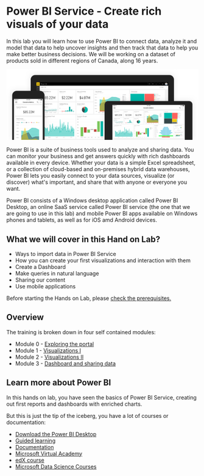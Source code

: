  # Power BI Service - Create rich visuals of your data
In this lab you will learn how to use Power BI to connect data, analyze it and model that data to help uncover insights and then track that data to help you make better business decisions. We will be working on a dataset of products sold in different regions of Canada, along 16 years.

 ![](/Images/powerbi-intro.png)

Power BI is a suite of business tools used to analyze and sharing data. You can monitor your business and get answers quickly with rich dashboards available in every device. Whether your data is a simple Excel spreadsheet, or a collection of cloud-based and on-premises hybrid data warehouses, Power BI lets you easily connect to your data sources, visualize (or discover) what's important, and share that with anyone or everyone you want.

Power BI consists of a Windows desktop application called Power BI Desktop, an online SaaS service called Power BI service (the one that we are going to use in this lab) and mobile Power BI apps available on Windows phones and tablets, as well as for iOS amd Android devices.

## What we will cover in this Hand on Lab?
* Ways to import data in Power BI Service
* How you can create your first visualizations and interaction with them
* Create a Dashboard
* Make queries in natural language
* Sharing our content
* Use mobile applications

Before starting the Hands on Lab, please [check the prerequisites.](https://github.com/daorti/PowerBIWorkshop/tree/master/Prerequisites)

## Overview
The training is broken down in four self contained modules:

* Module 0 - [Exploring the portal](https://github.com/daorti/PowerBIWorkshop/tree/master/Module%200%20-%20Exploring%20the%20portal)
* Module 1 - [Visualizations I](https://github.com/daorti/PowerBIWorkshop/tree/master/Module%201%20-%20Visualizations%20I)
* Module 2 - [Visualizations II](https://github.com/daorti/PowerBIWorkshop/tree/master/Module%202%20-%20Visualizations%20II)
* Module 3 - [Dashboard and sharing data](https://github.com/daorti/PowerBIWorkshop/tree/master/Module%203%20-%20Dashboard%20and%20sharing%20data)
<!---
* Module 4 - Power BI Embebbed
* Module 5 - Mobile Applications
-->

## Learn more about Power BI
In this hands on lab, you have seen the basics of Power BI Service, creating out first reports and dashboards with enriched charts.

But this is just the tip of the iceberg, you have a lot of courses or documentation:
* [Download the Power BI Desktop](https://powerbi.microsoft.com/en-us/desktop/)
* [Guided learning](https://powerbi.microsoft.com/en-us/guided-learning/)
* [Documentation](https://powerbi.microsoft.com/en-us/documentation/powerbi-landing-page/)
* [Microsoft Virtual Academy](https://mva.microsoft.com/product-training/power-bi#!lang=1034)
* [edX course](https://www.edx.org/course/analyzing-visualizing-data-power-bi-microsoft-dat207x-5)
* [Microsoft Data Science Courses](https://academy.microsoft.com/en-us/professional-program/data-science/) 
